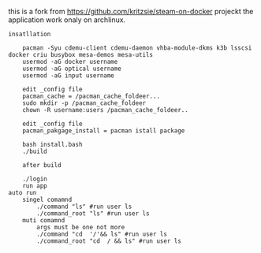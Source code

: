 this is a fork from https://github.com/kritzsie/steam-on-docker projeckt
the application work onaly on archlinux.

	insatllation

		pacman -Syu cdemu-client cdemu-daemon vhba-module-dkms k3b lsscsi docker criu busybox mesa-demos mesa-utils
		usermod -aG docker username
		usermod -aG optical username
		usermod -aG input username

		edit _config file
		pacman_cache = /pacman_cache_foldeer...
		sudo mkdir -p /pacman_cache_foldeer
		chown -R username:users /pacman_cache_foldeer..

		edit _config file
		pacman_pakgage_install = pacman istall package

		bash install.bash
		./build

		after build

		./login
		run app
	auto run
		singel comamnd
			./command "ls" #run user ls
			./command_root "ls" #run user ls
		muti comamnd
			args must be one not more
			./command "cd  '/'&& ls" #run user ls
			./command_root "cd  / && ls" #run user ls
